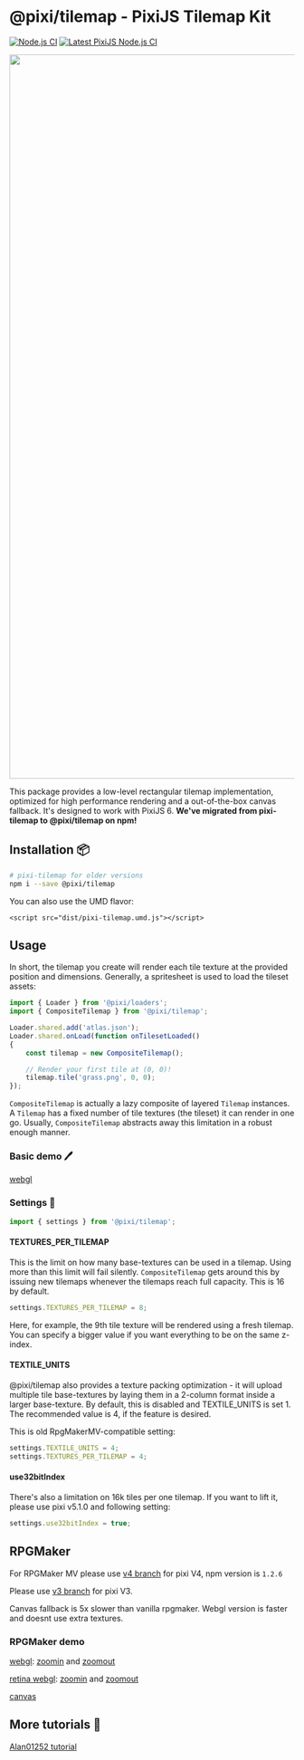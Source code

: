 # @pixi/tilemap - PixiJS Tilemap Kit

[![Node.js CI](https://github.com/pixijs/tilemap/actions/workflows/node.js.yml/badge.svg)](https://github.com/pixijs/tilemap/actions/workflows/node.js.yml)
[![Latest PixiJS Node.js CI](https://github.com/pixijs/tilemap/actions/workflows/pixijs.yml/badge.svg)](https://github.com/pixijs/tilemap/actions/workflows/pixijs.yml)
<p align="center">
<img src="https://i.imgur.com/hfoiBRk.png" width="1280px" />
<p/>

This package provides a low-level rectangular tilemap implementation, optimized for high performance rendering and a
out-of-the-box canvas fallback. It's designed to work with PixiJS 6. **We've migrated from pixi-tilemap to @pixi/tilemap on npm!**

## Installation :package:

```bash
# pixi-tilemap for older versions
npm i --save @pixi/tilemap
```

You can also use the UMD flavor:

```
<script src="dist/pixi-tilemap.umd.js"></script>
```

## Usage

In short, the tilemap you create will render each tile texture at the provided position and dimensions. Generally, a
spritesheet is used to load the tileset assets:

```ts
import { Loader } from '@pixi/loaders';
import { CompositeTilemap } from '@pixi/tilemap';

Loader.shared.add('atlas.json');
Loader.shared.onLoad(function onTilesetLoaded()
{
    const tilemap = new CompositeTilemap();

    // Render your first tile at (0, 0)!
    tilemap.tile('grass.png', 0, 0);
});
```

`CompositeTilemap` is actually a lazy composite of layered `Tilemap` instances. A `Tilemap` has a fixed number of tile
textures (the tileset) it can render in one go. Usually, `CompositeTilemap` abstracts away this limitation in a robust
enough manner.

### Basic demo :pen:

[webgl](https://pixijs.github.io/tilemap/basic.html)

### Settings :page_facing_up:

```ts
import { settings } from '@pixi/tilemap';
```

#### TEXTURES_PER_TILEMAP

This is the limit on how many base-textures can be used in a tilemap. Using more than this limit will fail silently. `CompositeTilemap`
gets around this by issuing new tilemaps whenever the tilemaps reach full capacity. This is 16 by default.

```js
settings.TEXTURES_PER_TILEMAP = 8;
```

Here, for example, the 9th tile texture will be rendered using a fresh tilemap. You can specify a bigger value if
you want everything to be on the same z-index.

#### TEXTILE_UNITS

@pixi/tilemap also provides a texture packing optimization - it will upload multiple tile base-textures by laying them
in a 2-column format inside a larger base-texture. By default, this is disabled and TEXTILE_UNITS is set 1. The recommended
value is 4, if the feature is desired.

This is old RpgMakerMV-compatible setting:

```js
settings.TEXTILE_UNITS = 4;
settings.TEXTURES_PER_TILEMAP = 4;
```

#### use32bitIndex

There's also a limitation on 16k tiles per one tilemap. If you want to lift it, please use pixi v5.1.0 and following setting:

```js
settings.use32bitIndex = true;
```

## RPGMaker

For RPGMaker MV please use [v4 branch](https://github.com/pixijs/pixi-tilemap/tree/v4.x) for pixi V4, npm version is `1.2.6`

Please use [v3 branch](https://github.com/pixijs/pixi-tilemap/tree/pixiv3) for pixi V3.

Canvas fallback is 5x slower than vanilla rpgmaker. Webgl version is faster and doesnt use extra textures.

### RPGMaker demo

[webgl](https://pixijs.github.io/tilemap/): [zoomin](https://pixijs.github.io/tilemap/?scale=0.6) and [zoomout](https://pixijs.github.io/tilemap/?scale=1.4)

[retina webgl](https://pixijs.github.io/tilemap/?resolution=2): [zoomin](https://pixijs.github.io/pixi-tilemap/?resolution=2&scale=0.6) and [zoomout](https://pixijs.github.io/pixi-tilemap/?resolution=2&scale=1.4)

[canvas](https://pixijs.github.io/tilemap/?canvas)

## More tutorials :link:

[Alan01252 tutorial](https://github.com/Alan01252/pixi-tilemap-tutorial)
